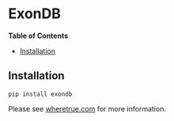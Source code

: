 # ExonDB

**Table of Contents**

- [Installation](#installation)

## Installation

```console
pip install exondb
```

Please see [wheretrue.com](https://www.wheretrue.com) for more information.
